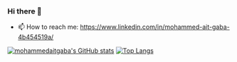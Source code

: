 ### Hi there 👋

- 📫 How to reach me: https://www.linkedin.com/in/mohammed-ait-gaba-4b454519a/

[![mohammedaitgaba's GitHub stats](https://github-readme-stats.vercel.app/api?username=mohammedaitgaba)](https://github.com/mohammedaitgaba/github-readme-stats)
[![Top Langs](https://github-readme-stats.vercel.app/api/top-langs/?username=mohammedaitgaba&layout=compact)](https://github.com/mohammedaitgaba/github-readme-stats)

<!--

<!--
**mohammedaitgaba/mohammedaitgaba** is a ✨ _special_ ✨ repository because its `README.md` (this file) appears on your GitHub profile.

Here are some ideas to get you started:

- 🔭 I’m currently working on ...
- 🌱 I’m currently learning ...
- 👯 I’m looking to collaborate on ...
- 🤔 I’m looking for help with ...
- 💬 Ask me about ...

- 😄 Pronouns: ...
- ⚡ Fun fact: ...
-->
